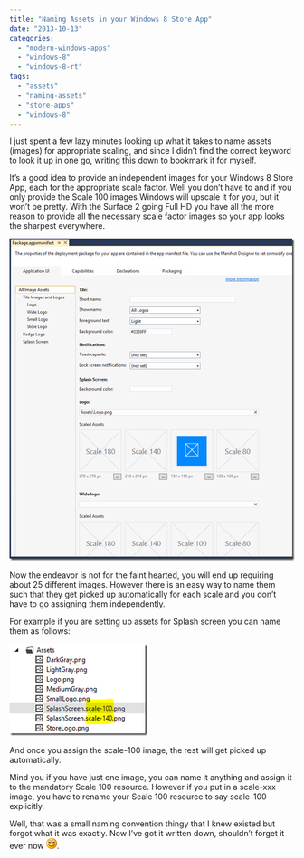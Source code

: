 ```yaml
---
title: "Naming Assets in your Windows 8 Store App"
date: "2013-10-13"
categories: 
  - "modern-windows-apps"
  - "windows-8"
  - "windows-8-rt"
tags: 
  - "assets"
  - "naming-assets"
  - "store-apps"
  - "windows-8"
---
```


I just spent a few lazy minutes looking up what it takes to name assets (images) for appropriate scaling, and since I didn’t find the correct keyword to look it up in one go, writing this down to bookmark it for myself.

It’s a good idea to provide an independent images for your Windows 8 Store App, each for the appropriate scale factor. Well you don’t have to and if you only provide the Scale 100 images Windows will upscale it for you, but it won’t be pretty. With the Surface 2 going Full HD you have all the more reason to provide all the necessary scale factor images so your app looks the sharpest everywhere.

[![image](images/image_thumb.png "image")](/images/blog/2013/10/images/blog/image.png)

Now the endeavor is not for the faint hearted, you will end up requiring about 25 different images. However there is an easy way to name them such that they get picked up automatically for each scale and you don’t have to go assigning them independently.

For example if you are setting up assets for Splash screen you can name them as follows:

[![image](images/image_thumb1.png "image")](/images/blog/2013/10/images/blog/image1.png)

And once you assign the scale-100 image, the rest will get picked up automatically.

Mind you if you have just one image, you can name it anything and assign it to the mandatory Scale 100 resource. However if you put in a scale-xxx image, you have to rename your Scale 100 resource to say scale-100 explicitly.

Well, that was a small naming convention thingy that I knew existed but forgot what it was exactly. Now I’ve got it written down, shouldn’t forget it ever now ![Smile](images/wlemoticon-smile.png).
